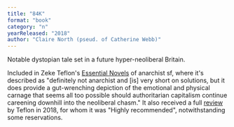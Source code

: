 ```yaml
---
title: "84K"
format: "book"
category: "n"
yearReleased: "2018"
author: "Claire North (pseud. of Catherine Webb)"
---
```

Notable dystopian tale set in a future hyper-neoliberal Britain.

Included in Zeke Teflon's <a href="https://seesharppress.wordpress.com/2013/10/24/anarchist-science-fiction-favorite-novels/">Essential Novels</a> of anarchist sf, where it's described as "definitely not anarchist and [is] very short on solutions, but it does provide a gut-wrenching depiction of the emotional and physical carnage that seems all too possible should authoritarian capitalism continue careening downhill into the neoliberal chasm." It also received a full <a href="https://seesharppress.wordpress.com/2018/06/25/review-84k/">review</a> by Teflon in 2018, for whom it was "Highly recommended", notwithstanding some reservations.

